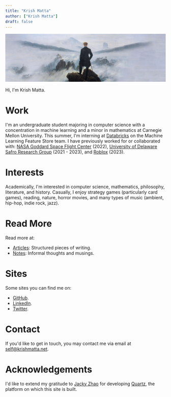 ```yaml
---
title: "Krish Matta"
author: ["Krish Matta"]
draft: false
---
```


![Wandered above the Sea of Fog](ox-hugo/wanderer_above_the_sea_of_fog.jpg)

Hi, I'm Krish Matta.

# Work
I'm an undergraduate student majoring in computer science with a concentration in machine learning and a minor in mathematics at Carnegie Mellon University. This summer, I'm interning at [Databricks](https://www.databricks.com/) on the Machine Learning Feature Store team. I have previously worked for or collaborated with: [NASA Goddard Space Flight Center](https://www.nasa.gov/goddard/) (2022), [University of Delaware Safro Research Group](https://safroresearch.blogspot.com/) (2021 - 2023), and [Roblox](https://www.roblox.com/) (2023).

# Interests
Academically, I'm interested in computer science, mathematics, philosophy, literature, and history. Casually, I enjoy strategy games (particularly card games), reading, nature, horror movies, and many types of music (ambient, hip-hop, indie rock, jazz).

# Read More
Read more at:
- [Articles](/articles/): Structured pieces of writing.
- [Notes](/notes/): Informal thoughts and musings.

# Sites
Some sites you can find me on:
- [GitHub](https://github.com/krishxmatta).
- [LinkedIn](https://www.linkedin.com/in/krishxmatta/).
- [Twitter](https://twitter.com/krishmatta).

# Contact
If you'd like to get in touch, you may contact me via email at [self@krishmatta.net](mailto:self@krishmatta.net).

# Acknowledgements
I'd like to extend my gratitude to [Jacky Zhao](https://jzhao.xyz/) for developing [Quartz](https://quartz.jzhao.xyz/), the platform on which this site is built.
